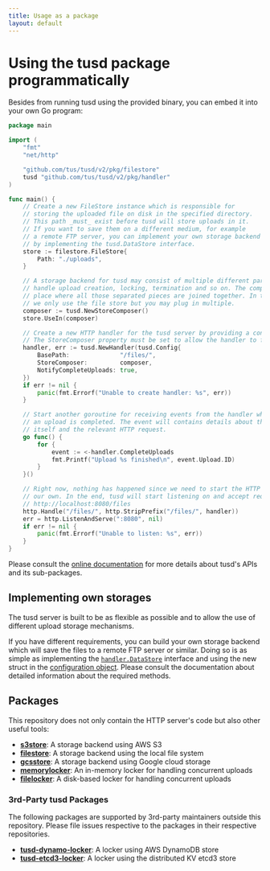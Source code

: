 ```yaml
---
title: Usage as a package
layout: default
---
```


# Using the tusd package programmatically

Besides from running tusd using the provided binary, you can embed it into your own Go program:

```go
package main

import (
	"fmt"
	"net/http"

	"github.com/tus/tusd/v2/pkg/filestore"
	tusd "github.com/tus/tusd/v2/pkg/handler"
)

func main() {
	// Create a new FileStore instance which is responsible for
	// storing the uploaded file on disk in the specified directory.
	// This path _must_ exist before tusd will store uploads in it.
	// If you want to save them on a different medium, for example
	// a remote FTP server, you can implement your own storage backend
	// by implementing the tusd.DataStore interface.
	store := filestore.FileStore{
		Path: "./uploads",
	}

	// A storage backend for tusd may consist of multiple different parts which
	// handle upload creation, locking, termination and so on. The composer is a
	// place where all those separated pieces are joined together. In this example
	// we only use the file store but you may plug in multiple.
	composer := tusd.NewStoreComposer()
	store.UseIn(composer)

	// Create a new HTTP handler for the tusd server by providing a configuration.
	// The StoreComposer property must be set to allow the handler to function.
	handler, err := tusd.NewHandler(tusd.Config{
		BasePath:              "/files/",
		StoreComposer:         composer,
		NotifyCompleteUploads: true,
	})
	if err != nil {
		panic(fmt.Errorf("Unable to create handler: %s", err))
	}

	// Start another goroutine for receiving events from the handler whenever
	// an upload is completed. The event will contains details about the upload
	// itself and the relevant HTTP request.
	go func() {
		for {
			event := <-handler.CompleteUploads
			fmt.Printf("Upload %s finished\n", event.Upload.ID)
		}
	}()

	// Right now, nothing has happened since we need to start the HTTP server on
	// our own. In the end, tusd will start listening on and accept request at
	// http://localhost:8080/files
	http.Handle("/files/", http.StripPrefix("/files/", handler))
	err = http.ListenAndServe(":8080", nil)
	if err != nil {
		panic(fmt.Errorf("Unable to listen: %s", err))
	}
}

```

Please consult the [online documentation](https://pkg.go.dev/github.com/tus/tusd/v2/pkg) for more details about tusd's APIs and its sub-packages.

## Implementing own storages

The tusd server is built to be as flexible as possible and to allow the use of different upload storage mechanisms.

If you have different requirements, you can build your own storage backend which will save the files to a remote FTP server or similar. Doing so is as simple as implementing the [`handler.DataStore`](https://pkg.go.dev/github.com/tus/tusd/v2/pkg/handler#DataStore) interface and using the new struct in the [configuration object](https://pkg.go.dev/github.com/tus/tusd/v2/pkg/handler#Config). Please consult the documentation about detailed information about the required methods.

## Packages

This repository does not only contain the HTTP server's code but also other
useful tools:

* [**s3store**](https://pkg.go.dev/github.com/tus/tusd/v2/pkg/s3store): A storage backend using AWS S3
* [**filestore**](https://pkg.go.dev/github.com/tus/tusd/v2/pkg/filestore): A storage backend using the local file system
* [**gcsstore**](https://pkg.go.dev/github.com/tus/tusd/v2/pkg/gcsstore): A storage backend using Google cloud storage
* [**memorylocker**](https://pkg.go.dev/github.com/tus/tusd/v2/pkg/memorylocker): An in-memory locker for handling concurrent uploads
* [**filelocker**](https://pkg.go.dev/github.com/tus/tusd/v2/pkg/filelocker): A disk-based locker for handling concurrent uploads

### 3rd-Party tusd Packages

The following packages are supported by 3rd-party maintainers outside this repository. Please file issues respective to the packages in their respective repositories.

* [**tusd-dynamo-locker**](https://github.com/chen-anders/tusd-dynamo-locker): A locker using AWS DynamoDB store
* [**tusd-etcd3-locker**](https://github.com/tus/tusd-etcd3-locker): A locker using the distributed KV etcd3 store
